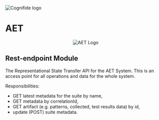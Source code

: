 ![Cognifide logo](http://cognifide.github.io/images/cognifide-logo.png)

# AET
<p align="center">
  <img src="https://github.com/Cognifide/aet/blob/master/misc/img/aet-logo-black.png?raw=true"
         alt="AET Logo"/>
</p>

## Rest-endpoint Module
The Representational State Transfer API for the AET System. This is an access point for all operations and data for the whole system.

Responsibilities:

- GET latest metadata for the suite by name,
- GET metadata by correlationId,
- GET artifact (e.g. patterns, collected, test results data) by id,
- update (POST) suite metadata.
